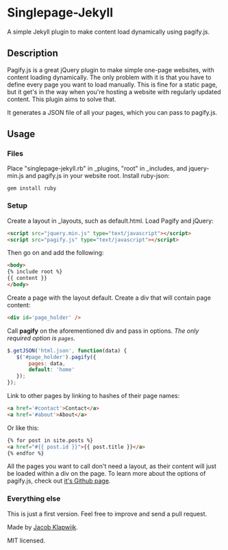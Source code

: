 # Singlepage-Jekyll

A simple Jekyll plugin to make content load dynamically using pagify.js.

## Description

Pagify.js is a great jQuery plugin to make simple one-page websites, with content loading dynamically. The only problem with it is that you have to define every page you want to load manually. This is fine for a static page, but it get's in the way when you're hosting a website with regularly updated content. This plugin aims to solve that. 

It generates a JSON file of all your pages, which you can pass to pagify.js.

## Usage

### Files

Place "singlepage-jekyll.rb" in _plugins, "root" in _includes, and jquery-min.js and pagify.js in your website root. Install ruby-json:

```
gem install ruby
```

### Setup

Create a layout in _layouts, such as default.html. Load Pagify and jQuery:

``` html
<script src="jquery.min.js" type="text/javascript"></script>
<script src="pagify.js" type="text/javascript"></script>
```

Then go on and add the following:

```html
<body>
{% include root %}
{{ content }}
</body>
```

Create a page with the layout default. Create a div that will contain page content:

``` html
<div id='page_holder' />
```

Call __pagify__ on the aforementioned div and pass in options. _The only required option is `pages`._

``` js
$.getJSON('html.json', function(data) {
   $('#page_holder').pagify({ 
       pages: data, 
       default: 'home'
   }); 
});
```

Link to other pages by linking to hashes of their page names:

``` html
<a href='#contact'>Contact</a>
<a href='#about'>About</a>
```
Or like this:

```html
{% for post in site.posts %}
<a href="#{{ post.id }}">{{ post.title }}</a>
{% endfor %}
```

All the pages you want to call don't need a layout, as their content will just be loaded within a div on the page. To learn more about the options of pagify.js, check out [it's Github page](http://github.com/cmPolis/Pagify).

### Everything else

This is just a first version. Feel free to improve and send a pull request.

Made by [Jacob Klapwijk](http://jcbk.me).

MIT licensed.